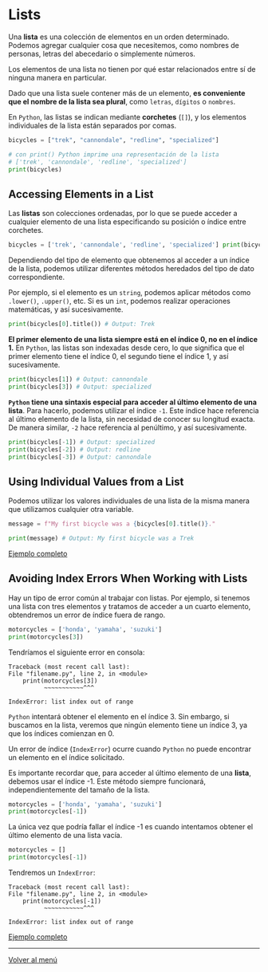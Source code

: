 # Lists

Una **lista** es una colección de elementos en un orden determinado. Podemos agregar cualquier cosa que necesitemos, como nombres de personas, letras del abecedario o simplemente números.

Los elementos de una lista no tienen por qué estar relacionados entre sí de ninguna manera en particular.

Dado que una lista suele contener más de un elemento, **es conveniente que el nombre de la lista sea plural**, como `letras`, `dígitos` o `nombres`.

En `Python`, las listas se indican mediante **corchetes** (`[]`), y los elementos individuales de la lista están separados por comas.

```python
bicycles = ["trek", "cannondale", "redline", "specialized"]

# con print() Python imprime una representación de la lista
# ['trek', 'cannondale', 'redline', 'specialized']
print(bicycles)
```

## Accessing Elements in a List

Las **listas** son colecciones ordenadas, por lo que se puede acceder a cualquier elemento de una lista especificando su posición o índice entre corchetes.

```python
bicycles = ['trek', 'cannondale', 'redline', 'specialized'] print(bicycles[0]) # Output: trek
```

Dependiendo del tipo de elemento que obtenemos al acceder a un índice de la lista, podemos utilizar diferentes métodos heredados del tipo de dato correspondiente.

Por ejemplo, si el elemento es un `string`, podemos aplicar métodos como `.lower()`, `.upper()`, etc. Si es un `int`, podemos realizar operaciones matemáticas, y así sucesivamente.

```python
print(bicycles[0].title()) # Output: Trek
```

**El primer elemento de una lista siempre está en el índice 0, no en el índice 1.** En `Python`, las listas son indexadas desde cero, lo que significa que el primer elemento tiene el índice 0, el segundo tiene el índice 1, y así sucesivamente.

```python
print(bicycles[1]) # Output: cannondale
print(bicycles[3]) # Output: specialized
```

**`Python` tiene una sintaxis especial para acceder al último elemento de una lista**. Para hacerlo, podemos utilizar el índice `-1`. Este índice hace referencia al último elemento de la lista, sin necesidad de conocer su longitud exacta. De manera similar, `-2` hace referencia al penúltimo, y así sucesivamente.

```python
print(bicycles[-1]) # Output: specialized
print(bicycles[-2]) # Output: redline
print(bicycles[-3]) # Output: cannondale
```

## Using Individual Values from a List

Podemos utilizar los valores individuales de una lista de la misma manera que utilizamos cualquier otra variable.

```python
message = f"My first bicycle was a {bicycles[0].title()}."

print(message) # Output: My first bicycle was a Trek
```

[Ejemplo completo](./xx-example-codes/0.6.0.0-lists.py)

## Avoiding Index Errors When Working with Lists

Hay un tipo de error común al trabajar con listas. Por ejemplo, si tenemos una lista con tres elementos y tratamos de acceder a un cuarto elemento, obtendremos un error de índice fuera de rango.

```python
motorcycles = ['honda', 'yamaha', 'suzuki']
print(motorcycles[3])
```

Tendríamos el siguiente error en consola:

```shell
Traceback (most recent call last):
File "filename.py", line 2, in <module>
	print(motorcycles[3])
		  ~~~~~~~~~~~^^^

IndexError: list index out of range
```

`Python` intentará obtener el elemento en el índice 3. Sin embargo, si buscamos en la lista, veremos que ningún elemento tiene un índice 3, ya que los índices comienzan en 0.

Un error de índice (`IndexError`) ocurre cuando `Python` no puede encontrar un elemento en el índice solicitado.

Es importante recordar que, para acceder al último elemento de una **lista**, debemos usar el índice -1. Este método siempre funcionará, independientemente del tamaño de la lista.

```python
motorcycles = ['honda', 'yamaha', 'suzuki']
print(motorcycles[-1])
```

La única vez que podría fallar el índice -1 es cuando intentamos obtener el último elemento de una lista vacía.

```python
motorcycles = []
print(motorcycles[-1])
```

Tendremos un `IndexError`:

```shell
Traceback (most recent call last):
File "filename.py", line 2, in <module>
	print(motorcycles[-1])
		  ~~~~~~~~~~~^^^

IndexError: list index out of range
```

[Ejemplo completo](./xx-example-codes/0.6.5.0-list-errors.py)

---

[Volver al menú](./0.0.0.0-Learn-the-basics.md)
